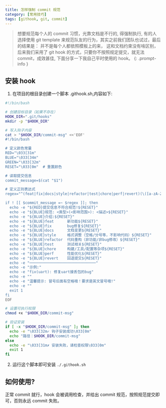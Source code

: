 ```yaml
---
title: 怎样强制 commit 规范
category: [常用技巧]
tags: [githook, git, commit]
---
```


> 想要规范每个人的 commit 习惯，光靠文档是不行的, 得强制执行, 有的人选择使用 git template 来规范队友的行为，其实之前我们团队也试过，最后的结果是： 并不是每个人都依照模板上的来， 这和文档约束没有啥区别，后来我们采用了 git hook 的方式，只要你不按照规定提交，就无法 commit，成效甚佳, 下面分享一下我自己平时使用的 hook。
{: .prompt-info }

## 安装 hook
1. 在项目的根目录创建一个脚本 .githook.sh,内容如下:
```bash
#!/bin/bash

# 创建目标目录（如果不存在）
HOOK_DIR=".git/hooks"
mkdir -p "$HOOK_DIR"

# 写入钩子内容
cat > "$HOOK_DIR/commit-msg" <<'EOF'
#!/bin/bash

# 定义颜色常量
RED="\033[31m"
BLUE="\033[34m"
GREEN="\033[32m"
RESET="\033[0m"  # 重置颜色

# 读取提交信息
commit_message=$(cat "$1")

# 定义正则表达式
regex="^(feat|fix|docs|style|refactor|test|chore|perf|revert)(\([a-zA-Z0-9]+\))?:[[:space:]]+"

if ! [[ $commit_message =~ $regex ]]; then
  echo -e "${RED}提交信息不符合规范!${RESET}"
  echo -e "${BLUE}规范: <类型>(<影响范围>): <描述>${RESET}"
  echo -e "${BLUE}介绍:${RESET}"
  echo -e "${BLUE}feat      新功能${RESET}"
  echo -e "${BLUE}fix       bug修复${RESET}"
  echo -e "${BLUE}docs      文档变更${RESET}"
  echo -e "${BLUE}style     格式调整（空格/分号等，不影响代码）${RESET}"
  echo -e "${BLUE}refactor  代码重构（非功能/非bug修改）${RESET}"
  echo -e "${BLUE}test      测试相关${RESET}"
  echo -e "${BLUE}chore     构建/工具/配置等杂项${RESET}"
  echo -e "${BLUE}perf      性能优化${RESET}"
  echo -e "${BLUE}revert    回退提交${RESET}"
  echo -e "──────────────────────────────"
  echo -e "示例:"
  echo -e "fix(uart): 修复uart接丢包的bug"
  echo -e ""
  echo -e "温馨提示: 冒号后面有空格哦！要求是英文冒号哦!"
  echo -e ""
  exit 1
fi
EOF

# 设置可执行权限
chmod +x "$HOOK_DIR/commit-msg"

# 验证安装
if [ -x "$HOOK_DIR/commit-msg" ]; then
  echo -e "\033[32m✓ 钩子安装成功\033[0m"
  echo "路径：$HOOK_DIR/commit-msg"
else
  echo -e "\033[31m✗ 安装失败，请检查权限\033[0m"
  exit 1
fi
```

2. 运行这个脚本即可安装
`./.githook.sh`

## 如何使用?

正常 commit 就行，hook 会被调用检查，并给出 commit 规范，按照规范提交即可，否则永远 commit 失败。
